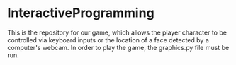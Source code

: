 # InteractiveProgramming
This is the repository for our game, which allows the player character to be controlled via keyboard inputs or the location of a face detected by a computer's webcam.  In order to play the game, the graphics.py file must be run.

